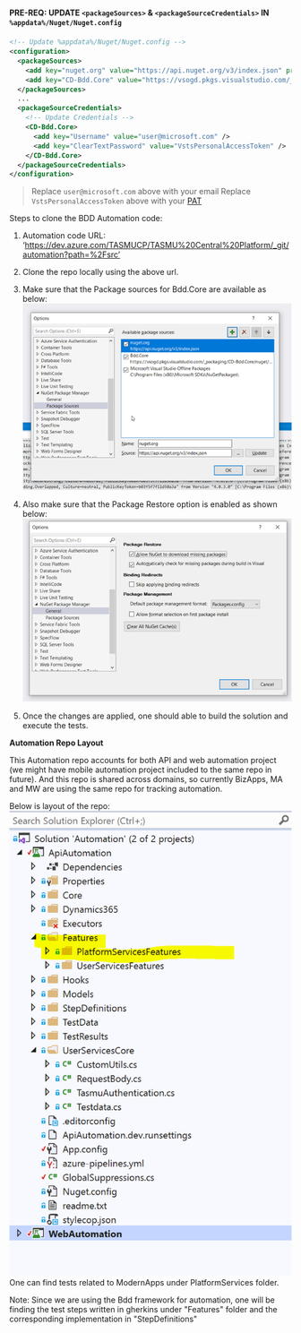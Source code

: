 #### **PRE-REQ**: UPDATE `<packageSources>` & `<packageSourceCredentials>` IN **`%appdata%/Nuget/Nuget.config`** 
```xml
<!-- Update %appdata%/Nuget/Nuget.config -->
<configuration>
  <packageSources>
    <add key="nuget.org" value="https://api.nuget.org/v3/index.json" protocolVersion="3" />
    <add key="CD-Bdd.Core" value="https://vsogd.pkgs.visualstudio.com/_packaging/CD-Bdd.Core/nuget/v3/index.json" />
  </packageSources>
  ...
  <packageSourceCredentials>
    <!-- Update Credentials -->
    <CD-Bdd.Core>
      <add key="Username" value="user@microsoft.com" />
      <add key="ClearTextPassword" value="VstsPersonalAccessToken" />
    </CD-Bdd.Core>
  </packageSourceCredentials>
</configuration>

```  
> Replace `user@microsoft.com` above with your email
> Replace `VstsPersonalAccessToken` above with your [PAT](https://vsogd.visualstudio.com/_usersSettings/tokens)

Steps to clone the BDD Automation code:
1.	Automation code URL: ‘https://dev.azure.com/TASMUCP/TASMU%20Central%20Platform/_git/automation?path=%2Fsrc’
2.	Clone the repo locally using the above url.
 
9. Make sure that the Package sources for Bdd.Core are available as below:
 ![image.png](/.attachments/image-02bb7ec0-fe15-441f-b28a-713d63253608.png)

11.	Also make sure that the Package Restore option is enabled as shown below:
 ![image.png](/.attachments/image-c16f79a0-b97d-4e17-b3a0-64eb8e04b56d.png)
12.	Once the changes are applied, one should able to build the solution and execute the tests.

**Automation Repo Layout**

This Automation repo accounts for both API and web automation project (we might have mobile automation project included to the same repo in future). And this repo is shared across domains, so currently BizApps, MA and MW are using the same repo for tracking automation.

Below is layout of the repo:
![image.png](/.attachments/image-bbd1ccc4-e897-47f2-8d07-46cd3e5886be.png)
One can find tests related to ModernApps under PlatformServices folder.

Note: Since we are using the Bdd framework for automation, one will be finding the test steps written in gherkins under "Features" folder and the corresponding implementation in "StepDefinitions"